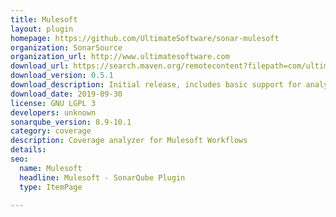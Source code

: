 ```yaml
---
title: Mulesoft
layout: plugin
homepage: https://github.com/UltimateSoftware/sonar-mulesoft
organization: SonarSource
organization_url: http://www.ultimatesoftware.com
download_url: https://search.maven.org/remotecontent?filepath=com/ultimatesoftware/sonar/plugins/mulesoft/mulesoftplugin/0.5.1-RELEASE/mulesoftplugin-0.5.1-RELEASE.jar
download_version: 0.5.1
download_description: Initial release, includes basic support for analyzing Mulesoft test coverage reports.
download_date: 2019-09-30
license: GNU LGPL 3
developers: unknown
sonarqube_version: 8.9-10.1
category: coverage
description: Coverage analyzer for Mulesoft Workflows
details: 
seo:
  name: Mulesoft
  headline: Mulesoft - SonarQube Plugin
  type: ItemPage

---
```

